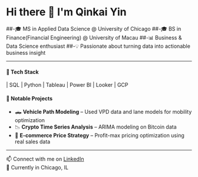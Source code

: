 # Hi there 👋 I'm Qinkai Yin
##-🎓 MS in Applied Data Science @ University of Chicago
##-🎓 BS in Finance(Financial Engineering) @ University of Macau
##-📊 Business & Data Science enthusiast 
##-💡 Passionate about turning data into actionable business insight 

---

#### 🔧 Tech Stack
| SQL | Python | Tableau | Power BI | Looker | GCP

#### 📁 Notable Projects
- 🛻 **Vehicle Path Modeling** – Used VPD data and lane models for mobility optimization  
- 📉 **Crypto Time Series Analysis** – ARIMA modeling on Bitcoin data  
- 🛒 **E-commerce Price Strategy** – Profit-max pricing optimization using real sales data

---

📫 Connect with me on [LinkedIn](https://www.linkedin.com/in/你的用户名)  
📍 Currently in Chicago, IL
